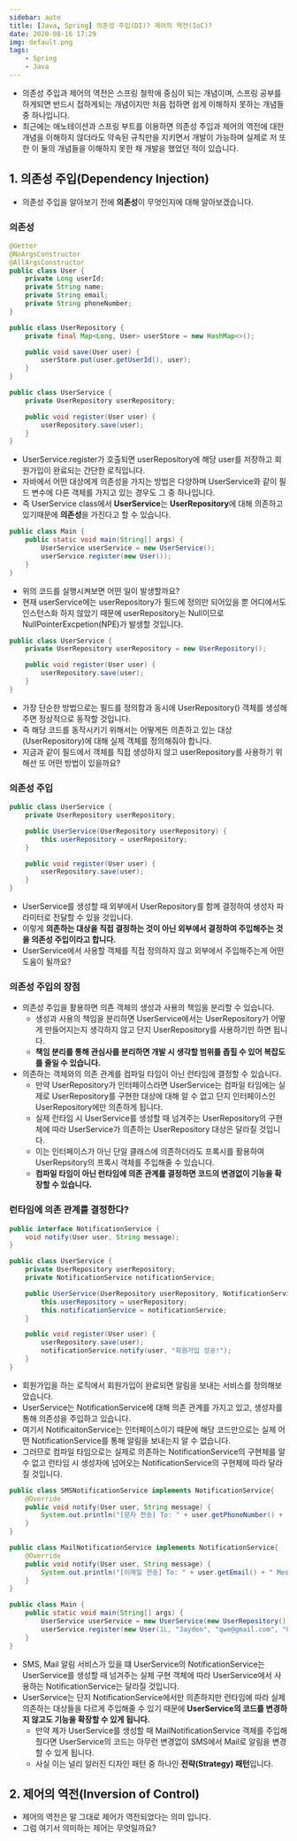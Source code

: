 ```yaml
---
sidebar: auto
title: [Java, Spring] 의존성 주입(DI)? 제어의 역전(IoC)?
date: 2020-08-16 17:29
img: default.png
tags: 
    - Spring
    - Java
---
```

- 의존성 주입과 제어의 역전은 스프링 철학에 중심이 되는 개념이며, 스프링 공부를 하게되면 반드시 접하게되는 개념이지만 처음 접하면 쉽게 이해하지 못하는 개념들 중 하나입니다.
- 최근에는 애노테이션과 스프링 부트를 이용하면 의존성 주입과 제어의 역전에 대한 개념을 이해하지 않더라도 약속된 규칙만을 지키면서 개발이 가능하며 실제로 저 또한 이 둘의 개념들을 이해하지 못한 채 개발을 했었던 적이 있습니다.
  

## 1. 의존성 주입(Dependency Injection)
- 의존성 주입을 알아보기 전에 **의존성**이 무엇인지에 대해 알아보겠습니다.

### 의존성
```java
@Getter
@NoArgsConstructor
@AllArgsConstructor
public class User {
    private Long userId;
    private String name;
    private String email;
    private String phoneNumber;
}

public class UserRepository {
    private final Map<Long, User> userStore = new HashMap<>();

    public void save(User user) {
        userStore.put(user.getUserId(), user);
    }
}

public class UserService {
    private UserRepository userRepository;

    public void register(User user) {
        userRepository.save(user);
    }
}
```
- UserService.register가 호출되면 userRepository에 해당 user를 저장하고 회원가입이 완료되는 간단한 로직입니다.
- 자바에서 어떤 대상에게 의존성을 가지는 방법은 다양하며 UserService와 같이 필드 변수에 다른 객체를 가지고 있는 경우도 그 중 하나입니다.
- 즉 UserService class에서 **UserService**는 **UserRepository**에 대해 의존하고 있기때문에 **의존성**을 가진다고 할 수 있습니다.

```java
public class Main {
    public static void main(String[] args) {
        UserService userService = new UserService();
        userService.register(new User());
    }
}
```
- 위의 코드를 실행시켜보면 어떤 일이 발생할까요?
- 현재 userService에는 userRepository가 필드에 정의만 되어있을 뿐 어디에서도 인스턴스화 하지 않았기 때문에 userRepository는 Null이므로 NullPointerExcpetion(NPE)가 발생할 것입니다.
  

```java
public class UserService {
    private UserRepository userRepository = new UserRepository();

    public void register(User user) {
        userRepository.save(user);
    }
}
```
- 가장 단순한 방법으로는 필드를 정의함과 동시에 UserRepository() 객체를 생성해주면 정상적으로 동작할 것입니다.
- 즉 해당 코드를 동작시키기 위해서는 어떻게든 의존하고 있는 대상(UserRepository)에 대해 실제 객체를 정의해줘야 합니다.
- 지금과 같이 필드에서 객체를 직접 생성하지 않고 userRepository를 사용하기 위해선 또 어떤 방법이 있을까요?

### 의존성 주입
```java
public class UserService {
    private UserRepository userRepository;

    public UserService(UserRepository userRepository) {
        this.userRepository = userRepository;
    }

    public void register(User user) {
        userRepository.save(user);
    }
}
```
- UserService를 생성할 때 외부에서 UserRepository를 함께 결정하여 생성자 파라미터로 전달할 수 있을 것입니다.
- 이렇게 **의존하는 대상을 직접 결정하는 것이 아닌 외부에서 결정하여 주입해주는 것을 의존성 주입이라고 합니다.**
- UserService에서 사용할 객체를 직접 정의하지 않고 외부에서 주입해주는게 어떤 도움이 될까요?

### 의존성 주입의 장점
- 의존성 주입을 활용하면 의존 객체의 생성과 사용의 책임을 분리할 수 있습니다.
  - 생성과 사용의 책임을 분리하면 UserService에서는 UserRepository가 어떻게 만들어지는지 생각하지 않고 단지 UserRepository를 사용하기만 하면 됩니다.
  - **책임 분리를 통해 관심사를 분리하면 개발 시 생각할 범위를 좁힐 수 있어 복잡도를 줄일 수 있습니다.**
- 의존하는 객체와의 의존 관계를 컴파일 타임이 아닌 런타임에 결정할 수 있습니다.
  - 만약 UserRepository가 인터페이스라면 UserService는 컴파일 타임에는 실제로 UserRepository를 구현한 대상에 대해 알 수 없고 단지 인터페이스인 UserRepository에만 의존하게 됩니다.
  - 실제 런타임 시 UserService를 생성할 때 넘겨주는 UserRepository의 구현체에 따라 UserService가 의존하는 UserRepository 대상은 달라질 것입니다.
  - 이는 인터페이스가 아닌 단일 클래스에 의존하더라도 프록시를 활용하여 UserRepsitory의 프록시 객체를 주입해줄 수 있습니다.
  - **컴파일 타임이 아닌 런타임에 의존 관계를 결정하면 코드의 변경없이 기능을 확장할 수 있습니다.**


### 런타임에 의존 관계를 결정한다?
```java
public interface NotificationService {
    void notify(User user, String message);
}

public class UserService {
    private UserRepository userRepository;
    private NotificationService notificationService;

    public UserService(UserRepository userRepository, NotificationService notificationService) {
        this.userRepository = userRepository;
        this.notificationService = notificationService;
    }

    public void register(User user) {
        userRepository.save(user);
        notificationService.notify(user, "회원가입 성공!");
    }
}
```
- 회원가입을 하는 로직에서 회원가입이 완료되면 알림을 보내는 서비스를 정의해보았습니다.
- UserService는 NotificationService에 대해 의존 관계를 가지고 있고, 생성자를 통해 의존성을 주입하고 있습니다.
- 여기서 NotificaitonService는 인터페이스이기 때문에 해당 코드만으로는 실제 어떤 NotificationService를 통해 알림을 보내는지 알 수 없습니다.
- 그러므로 컴파일 타임으로는 실제로 의존하는 NotificationService의 구현체를 알 수 없고 런타임 시 생성자에 넘어오는 NotificationService의 구현체에 따라 달라질 것입니다.

```java
public class SMSNotificationService implements NotificationService{
    @Override
    public void notify(User user, String message) {
        System.out.println("[문자 전송] To: " + user.getPhoneNumber() + " Message: " + message);
    }
}

public class MailNotificationService implements NotificationService{
    @Override
    public void notify(User user, String message) {
        System.out.println("[이메일 전송] To: " + user.getEmail() + " Message: " + message);
    }
}

public class Main {
    public static void main(String[] args) {
        UserService userService = new UserService(new UserRepository(), new SMSNotificationService());
        userService.register(new User(1L, "Jayden", "qwe@gmail.com", "010-1234-1234"));
    }
}
```
- SMS, Mail 알림 서비스가 있을 떄 UserService의 NotificationService는 UserService를 생성할 때 넘겨주는 실체 구현 객체에 따라 UserService에서 사용하는 NotificationService는 달라질 것입니다.
- UserService는 단지 NotificationService에서만 의존하지만 런타임에 따라 실제 의존하는 대상들을 다르게 주입해줄 수 있기 때문에 **UserService의 코드를 변경하지 않고도 기능을 확장할 수 있게 됩니다.**
  - 만약 제가 UserService를 생성할 때 MailNotificationService 객체를 주입해줬다면 UserService의 코드는 아무런 변경없이 SMS에서 Mail로 알림을 변경할 수 있게 됩니다.
  - 사실 이는 널리 알러진 디자인 패턴 중 하나인 **전략(Strategy) 패턴**입니다.


## 2. 제어의 역전(Inversion of Control)
- 제어의 역전은 말 그대로 제어가 역전되었다는 의미 입니다.
- 그럼 여기서 의미하는 제어는 무엇일까요?
